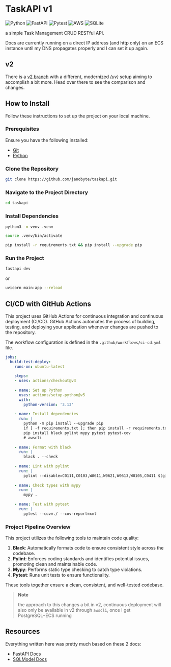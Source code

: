 # TaskAPI v1

![Python](https://img.shields.io/badge/python-3670A0?style=for-the-badge&logo=python&logoColor=ffdd54)
![FastAPI](https://img.shields.io/badge/FastAPI-005571?style=for-the-badge&logo=fastapi)
![Pytest](https://img.shields.io/badge/pytest-%23ffffff.svg?style=for-the-badge&logo=pytest&logoColor=2f9fe3)
![AWS](https://img.shields.io/badge/AWS-%23FF9900.svg?style=for-the-badge&logo=amazon-aws&logoColor=white)
![SQLite](https://img.shields.io/badge/sqlite-%2307405e.svg?style=for-the-badge&logo=sqlite&logoColor=white)

a simple Task Management CRUD RESTful API.

Docs are currently running on a direct IP address (and http only) on an ECS instance until my DNS propagates properly and I can set it up again.

## v2

There is a [v2 branch](https://github.com/janobyte/taskapi/tree/v2) with a different, modernized *(uv)* setup aiming to accomplish a bit more. Head over there to see the comparison and changes.

## How to Install

Follow these instructions to set up the project on your local machine.

### Prerequisites

Ensure you have the following installed:
- [Git](https://git-scm.com/)
- [Python](https://www.python.org/)

### Clone the Repository

```sh
git clone https://github.com/janobyte/taskapi.git
```

### Navigate to the Project Directory

```sh
cd taskapi
```

### Install Dependencies

```sh
python3 -m venv .venv
```
```sh
source .venv/bin/activate
```
```sh
pip install -r requirements.txt && pip install --upgrade pip
```

### Run the Project

```sh
fastapi dev
```
or
```sh
uvicorn main:app --reload
```

## CI/CD with GitHub Actions

This project uses GitHub Actions for continuous integration and continuous deployment (CI/CD). GitHub Actions automates the process of building, testing, and deploying your application whenever changes are pushed to the repository.

The workflow configuration is defined in the `.github/workflows/ci-cd.yml` file.

```yaml
jobs:
  build-test-deploy:
    runs-on: ubuntu-latest
    
    steps:
    - uses: actions/checkout@v3
    
    - name: Set up Python
      uses: actions/setup-python@v5
      with:
        python-version: '3.13'
        
    - name: Install dependencies
      run: |
        python -m pip install --upgrade pip
        if [ -f requirements.txt ]; then pip install -r requirements.txt; fi
        pip install black pylint mypy pytest pytest-cov
        # awscli
        
    - name: Format with black
      run: |
        black . --check
        
    - name: Lint with pylint
      run: |
        pylint --disable=C0111,C0103,W0611,W0621,W0613,W0105,C0411 $(git ls-files '*.py')
        
    - name: Check types with mypy
      run: |
        mypy .
        
    - name: Test with pytest
      run: |
        pytest --cov=./ --cov-report=xml
```
### Project Pipeline Overview

This project utilizes the following tools to maintain code quality:

1. **Black**: Automatically formats code to ensure consistent style across the codebase.
2. **Pylint**: Enforces coding standards and identifies potential issues, promoting clean and maintainable code.
3. **Mypy**: Performs static type checking to catch type violations.
4. **Pytest**: Runs unit tests to ensure functionality.

These tools together ensure a clean, consistent, and well-tested codebase.


> **Note**
> 
> the approach to this changes a bit in v2, continuous deployment will also only be available in v2 through `awscli`, once I get PostgreSQL+ECS running


## Resources
Everything written here was pretty much based on these 2 docs:
- [FastAPI Docs](https://fastapi.tiangolo.com/)
- [SQLModel Docs](https://sqlmodel.tiangolo.com/)
